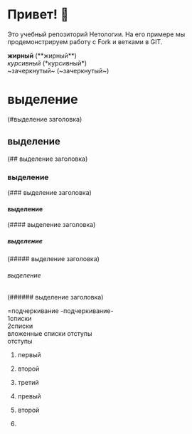 # Привет! 👋

Это учебный репозиторий Нетологии. На его примере мы продемонстрируем работу с Fork и ветками в GIT. 

**жирный** (\*\*жирный**)  
*курсивный* (\*курсивный*)  
~зачеркнутый~ (\~зачеркнутый~)
# выделение 
(#выделение заголовка)
## выделение
(## выделение заголовка)  
### выделение
(### выделение заголовка)  
#### выделение
(#### выделение заголовка)
##### выделение
(##### выделение заголовка)
###### выделение
(###### выделение заголовка)  

=подчеркивание
-подчеркивание-  
1списки  
2списки  
 вложенные списки отступы  
 отступы  
1. первый
2. второй
3. третий  

1. превый
22. второй
23. 
